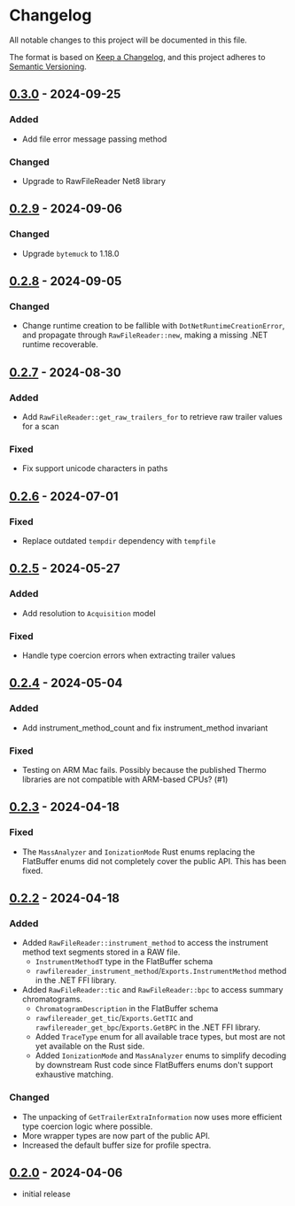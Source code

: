 # Changelog

All notable changes to this project will be documented in this file.

The format is based on [Keep a Changelog],
and this project adheres to [Semantic Versioning].

## [0.3.0] - 2024-09-25

### Added

- Add file error message passing method

### Changed

- Upgrade to RawFileReader Net8 library

## [0.2.9] - 2024-09-06

### Changed

- Upgrade `bytemuck` to 1.18.0

## [0.2.8] - 2024-09-05

### Changed

- Change runtime creation to be fallible with `DotNetRuntimeCreationError`, and propagate through `RawFileReader::new`, making a missing .NET runtime recoverable.

## [0.2.7] - 2024-08-30

### Added

- Add `RawFileReader::get_raw_trailers_for` to retrieve raw trailer values for a scan

### Fixed

- Fix support unicode characters in paths

## [0.2.6] - 2024-07-01

### Fixed

- Replace outdated `tempdir` dependency  with `tempfile`

## [0.2.5] - 2024-05-27

### Added

- Add resolution to `Acquisition` model

### Fixed

- Handle type coercion errors when extracting trailer values

## [0.2.4] - 2024-05-04

### Added

- Add instrument_method_count and fix instrument_method invariant

### Fixed

- Testing on ARM Mac fails. Possibly because the published Thermo libraries are not compatible with ARM-based CPUs? (#1)

## [0.2.3] - 2024-04-18

### Fixed
- The `MassAnalyzer` and `IonizationMode` Rust enums replacing the FlatBuffer enums did not completely cover the public API.
  This has been fixed.

## [0.2.2] - 2024-04-18

### Added
- Added `RawFileReader::instrument_method` to access the instrument method text segments stored in a RAW file.
  - `InstrumentMethodT` type in the FlatBuffer schema
  - `rawfilereader_instrument_method`/`Exports.InstrumentMethod` method in the .NET FFI library.
- Added `RawFileReader::tic` and `RawFileReader::bpc` to access summary chromatograms.
  - `ChromatogramDescription` in the FlatBuffer schema
  - `rawfilereader_get_tic`/`Exports.GetTIC` and `rawfilereader_get_bpc`/`Exports.GetBPC` in the .NET FFI library.
  - Added `TraceType` enum for all available trace types, but most are not yet available on the Rust side.
  - Added `IonizationMode` and `MassAnalyzer` enums to simplify decoding by downstream Rust code    since FlatBuffers enums don't support exhaustive matching.

### Changed
- The unpacking of `GetTrailerExtraInformation` now uses more efficient type coercion logic where possible.
- More wrapper types are now part of the public API.
- Increased the default buffer size for profile spectra.

## [0.2.0] - 2024-04-06

- initial release

<!-- Links -->
[keep a changelog]: https://keepachangelog.com/en/1.0.0/
[semantic versioning]: https://semver.org/spec/v2.0.0.html

<!-- Versions -->
[unreleased]: https://github.com/mobiusklein/thermorawfilereader.rs/compare/v0.3.0...HEAD
[0.3.0]: https://github.com/mobiusklein/thermorawfilereader.rs/compare/v0.2.9...v0.3.0
[0.2.9]: https://github.com/mobiusklein/thermorawfilereader.rs/compare/v0.2.8...v0.2.9
[0.2.8]: https://github.com/mobiusklein/thermorawfilereader.rs/compare/v0.2.7...v0.2.8
[0.2.7]: https://github.com/mobiusklein/thermorawfilereader.rs/compare/v0.2.6...v0.2.7
[0.2.6]: https://github.com/mobiusklein/thermorawfilereader.rs/compare/v0.2.5...v0.2.6
[0.2.5]: https://github.com/mobiusklein/thermorawfilereader.rs/compare/v0.2.4...v0.2.5
[0.2.4]: https://github.com/mobiusklein/thermorawfilereader.rs/compare/v0.2.4
[0.2.3]: https://github.com/mobiusklein/thermorawfilereader.rs/compare/v0.2.3
[0.2.2]: https://github.com/mobiusklein/thermorawfilereader.rs/compare/v0.2.2
[0.2.1]: https://github.com/mobiusklein/thermorawfilereader.rs/compare/v0.2.1
[0.2.0]: https://github.com/mobiusklein/thermorawfilereader.rs/compare/v0.2.0